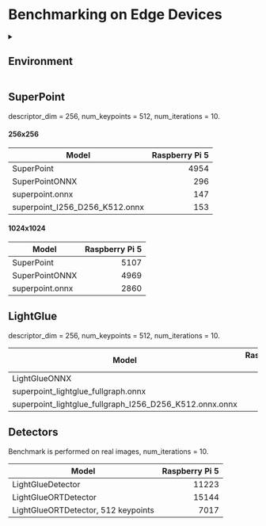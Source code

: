 # Benchmarking on Edge Devices

<details>
<summary><h2>Environment</h2></summary>

## General points
All benchmark are performed one-by-one with restarting kernel before running each cell.

## Raspberry Pi 5
1. Raspberry Pi OS Lite (64-bit).

2. Python 3.11.

3. Original source code and packages (poetry).

4. Active cooling.

## Orange Pi 5B
1. Ubuntu 22.04.

2. Python 3.11.

4. Original source code and packages (poetry).

4. Active cooling.

## Jetson Nano 4Gb
1. Ubuntu 20.04 Q-engineering.

2. Python 3.8.

3. Preinstalled Pytoch 1.13 with CUDA support.

4. One-time setup with the manually installed packages.

5. Slightly modified source code to fit Python 3.8 syntax and Pytorch 1.13, stored in a dedicated folder:
   
   - scaled_dot_product_attention is implemented in place;
   - minor syntax changes.

 </details>

## SuperPoint

descriptor_dim = 256, num_keypoints = 512, num_iterations = 10.

#### 256x256

| Model                          | Raspberry Pi 5 |
|--------------------------------|---------------:|
| SuperPoint                     |           4954 |
| SuperPointONNX                 |            296 |
| superpoint.onnx                |            147 |
| superpoint_I256_D256_K512.onnx |            153 |

#### 1024x1024
| Model                          | Raspberry Pi 5 |
|--------------------------------|---------------:|
| SuperPoint                     |           5107 |
| SuperPointONNX                 |           4969 |
| superpoint.onnx                |           2860 |

## LightGlue

descriptor_dim = 256, num_keypoints = 512, num_iterations = 10.

| Model                                                   | Raspberry Pi 5 |
|---------------------------------------------------------|---------------:|
| LightGlueONNX                                           |            766 |
| superpoint_lightglue_fullgraph.onnx                     |            516 |
| superpoint_lightglue_fullgraph_I256_D256_K512.onnx.onnx |            494 | 

## Detectors

Benchmark is performed on real images, num_iterations = 10.

| Model                               | Raspberry Pi 5 |
|-------------------------------------|---------------:|
| LightGlueDetector                   |          11223 |
| LightGlueORTDetector                |          15144 |
| LightGlueORTDetector, 512 keypoints |           7017 |
